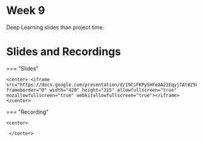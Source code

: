 



# Week 9

Deep Learning slides than project time. 



# Slides and Recordings

=== "Slides"

    <center> <iframe src="https://docs.google.com/presentation/d/19CiFKPySHFeaA21EqyjTAt825UaST3WWYbFj043l_c4/embed" frameborder="0" width="420" height="315" allowfullscreen="true" mozallowfullscreen="true" webkitallowfullscreen="true"></iframe> </center>

=== "Recording"

    <center>
    
     </center>



